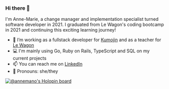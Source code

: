 ### Hi there 👋
I'm Anne-Marie, a change manager and implementation specialist turned software developer in 2021. I graduated from Le Wagon's coding bootcamp in 2021 and continuing this exciting learning journey!

- 🔭 I’m working as a fullstack developer for [Kumojin](https://github.com/kumojin) and as a teacher for [Le Wagon](https://github.com/lewagon)
- 💻 I'm mainly using Go, Ruby on Rails, TypeScript and SQL on my current projects
- 📫 You can reach me on [LinkedIn](https://www.linkedin.com/in/annemano/) 
- 🙂 Pronouns: she/they


[![@annemano's Holopin board](https://holopin.me/annemano)](https://holopin.io/@annemano)
